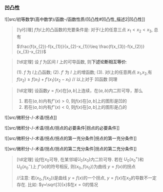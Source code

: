 
### 凹凸性
![[src/初等数学(高中数学)/函数-/函数性质/凹凸性#凹凸性_描述2|凹凸性]]



> [!yl引理] 
> $f$为$I$上的凸函数的充要条件是:
> 对于$I$上的任意三点 $x_{1}<x_{2}<x_{3}$, 总有
> 
> $\frac{f(x_{2})-f(x_{1})}{x_{2}-x_{1}}\leq \frac{f(x_{3})-f(x_{2})}{x_{3}-x_{2}}$

> [!dl定理] 
> 设 $f$ 为区间 $I$ 上的可导函数, 则**下述论断相互等价**:
> 
> (1). $f$ 为 $I$上凸函数;
> (2). $f'$ 为 $I$ 上的增函数;
> (3). 对$I$上的任意两点 $x_1$,$x_2$,有 $f(x_{2})\geq f(x_{1})+f'(x_{1})(x_{2}-x_{1})$
> // 以上对于 凹函数 同理

> [!dl定理] 
> 设函数$y=f(x)$在$[a,b]$上连续，在$(a,b)$内二阶可导，那么
> 1. 若在$(a,b)$内有$f''(x)>0$, 则$f(x)$在$[a,b]$上的图形是凹的
> 2. 若在$(a,b)$内有$f''(x)<0$, 则$f(x)$在$[a,b]$上的图形是凸的

![[src/微积分-/-术语/拐点]]

![[src/微积分-/-术语/拐点/拐点的必要条件|拐点的必要条件]]

![[src/微积分-/-术语/拐点/拐点的第一充分条件|拐点的第一充分条件]]

![[src/微积分-/-术语/拐点/拐点的第二充分条件|拐点的第二充分条件]]

> [!dl定理] 
> 设$f$在$x_0$可导, 在某邻域$U_0(x_{0})$内二阶可导.
> 若在 $U_0(x_{0}^{+})$和$U_0(x_{0}^{-})$上 $f''(x)$的符号相反, 则$(x_{0},f(x_{0}))$为曲线 $y=f(x)$的拐点
> 
> //注意: 若$(x_{0},f(x_{0}))$是曲线 $y=f(x)$的一个拐点, $y=f(x)$在$x_0$的导数不一定存在. 比如: $y=\sqrt[3]{x}$在$x=0$的情况


